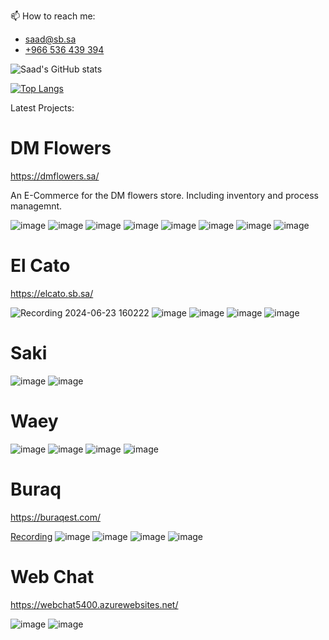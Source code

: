 📫 How to reach me:
* saad@sb.sa
* [+966 536 439 394](https://wa.me/+966536439394)

![Saad's GitHub stats](https://github-stats-api-flax.vercel.app/api?username=Saad5400&show_icons=true&theme=radical&rank_icon=percentile)

[![Top Langs](https://github-stats-api-flax.vercel.app/api/top-langs/?username=Saad5400&hide=html,css,tex&size_weight=0.5&count_weight=0.5&langs_count=10)](https://github.com/anuraghazra/github-readme-stats)

Latest Projects:

# DM Flowers

https://dmflowers.sa/

An E-Commerce for the DM flowers store. Including inventory and process managemnt.

![image](https://github.com/user-attachments/assets/eba6e83c-7a41-439a-a6a2-6925b744569f)
![image](https://github.com/user-attachments/assets/be131808-86a4-40d2-8a6d-aefe7a488cea)
![image](https://github.com/user-attachments/assets/a4cdb7e1-2320-4b67-9ad9-e4e0796ebfa9)
![image](https://github.com/user-attachments/assets/e30c4c51-e29d-47a2-a409-9d9495590113)
![image](https://github.com/user-attachments/assets/d3179327-a4ec-41dd-b6ab-0448faad4485)
![image](https://github.com/user-attachments/assets/b7ff94f6-efd2-459e-a8d4-f63aacaba068)
![image](https://github.com/user-attachments/assets/1a525c51-3d84-4854-942c-5aeeb20a817c)
![image](https://github.com/user-attachments/assets/c23c568f-ccda-46b6-b6f8-c29acec9f864)



# El Cato

https://elcato.sb.sa/

![Recording 2024-06-23 160222](https://github.com/Saad5400/Saad5400/assets/86385454/cff621c7-b4c8-4f2c-8975-805248d1e8ca)
![image](https://github.com/Saad5400/Saad5400/assets/86385454/b8580468-879e-49da-b5a2-047fa8843d06)
![image](https://github.com/Saad5400/Saad5400/assets/86385454/173ea824-5492-4763-a7e6-963c03a60771)
![image](https://github.com/Saad5400/Saad5400/assets/86385454/3f51552b-3703-4b5b-b002-238e5cb2273f)
![image](https://github.com/Saad5400/Saad5400/assets/86385454/63a4133c-6595-47fe-b8dc-1025c6212c68)

# Saki

![image](https://github.com/Saad5400/Saad5400/assets/86385454/8f52e310-ebc7-45eb-a827-7dc46a917c3d)
![image](https://github.com/Saad5400/Saad5400/assets/86385454/db7983f1-4e71-45dd-8d70-3b4a6c25f44d)

# Waey

![image](https://github.com/Saad5400/Saad5400/assets/86385454/20ec760a-3de0-4527-b308-775cd6a36160)
![image](https://github.com/Saad5400/Saad5400/assets/86385454/b2249655-3b04-4403-a557-b2b46875ff9f)
![image](https://github.com/Saad5400/Saad5400/assets/86385454/70a0b931-7daa-46f7-969a-acdbcf37e369)
![image](https://github.com/Saad5400/Saad5400/assets/86385454/bc368bd6-11dd-4e64-ba1a-593ff3647dc3)

# Buraq

https://buraqest.com/

[Recording](https://github.com/Saad5400/Saad5400/assets/86385454/f1420859-7579-4d82-a5ca-c389427ed71d)
![image](https://github.com/Saad5400/Saad5400/assets/86385454/e0a545e5-493f-4c07-bcbb-fba158860379)
![image](https://github.com/Saad5400/Saad5400/assets/86385454/f72b9042-4a8e-4da1-8adc-d30740ab0ad6)
![image](https://github.com/Saad5400/Saad5400/assets/86385454/db9c9b10-26ce-4e47-b106-499ca08a8879)
![image](https://github.com/Saad5400/Saad5400/assets/86385454/6ab98dd8-e3f3-413b-bbb3-c96b8017a1cb)

# Web Chat

https://webchat5400.azurewebsites.net/

![image](https://github.com/Saad5400/Saad5400/assets/86385454/82a65ada-c009-40f0-851a-6c0a6793d7da)
![image](https://github.com/Saad5400/Saad5400/assets/86385454/2374c19f-b384-4ee5-8150-431e1ba329f4)
